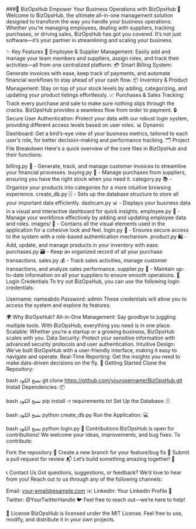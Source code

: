 ###🚀 BizOpsHub
Empower Your Business Operations with BizOpsHub 🌟
Welcome to BizOpsHub, the ultimate all-in-one management solution designed to transform the way you handle your business operations. Whether you’re managing employees, dealing with suppliers, tracking purchases, or driving sales, BizOpsHub has got you covered. It’s not just software—it’s your partner in streamlining and scaling your business.

✨ Key Features
👥 Employee & Supplier Management: Easily add and manage your team members and suppliers, assign roles, and track their activities—all from one centralized platform.
💳 Smart Billing System: Generate invoices with ease, keep track of payments, and automate financial workflows to stay ahead of your cash flow.
📦 Inventory & Product Management: Stay on top of your stock levels by adding, categorizing, and updating your product listings effortlessly.
📈 Purchases & Sales Tracking: Track every purchase and sale to make sure nothing slips through the cracks. BizOpsHub provides a seamless flow from order to payment.
🔒 Secure User Authentication: Protect your data with our robust login system, providing different access levels based on user roles.
📊 Dynamic Dashboard: Get a bird’s-eye view of your business metrics, tailored to each user’s role, for better decision-making and performance tracking.
🗂 Project File Breakdown
Here's a quick overview of the core files in BizOpsHub and their functions:

billing.py 🧾 - Generate, track, and manage customer invoices to streamline your financial processes.
buying.py 🛒 - Manage purchases from suppliers, ensuring you have the right stock when you need it.
category.py 📚 - Organize your products into categories for a more intuitive browsing experience.
create_db.py 🗄 - Sets up the database structure to store all your important data efficiently.
dashcam.py 📊 - Displays your business data in a visual and interactive dashboard for quick insights.
employee.py 👥 - Manage your workforce effectively by adding and updating employee data and roles.
images/ 📸 - Contains all the visual elements used in the application for a cohesive look and feel.
login.py 🔐 - Ensures secure access to the system with a role-based authentication mechanism.
product.py 🛍️ - Add, update, and manage products in your inventory with ease.
purchases.py 🗃️ - Keep an organized record of all your purchase transactions.
sales.py 💰 - Track sales activities, manage customer transactions, and analyze sales performance.
supplier.py 🚚 - Maintain up-to-date information on all your suppliers to ensure smooth operations.
🔐 Login Credentials
To try out BizOpsHub, you can use the following login credentials:

Username: nameabdo
Password: admin
These credentials will allow you to access the system and explore its features.

🌍 Why BizOpsHub?
All-in-One Management: Say goodbye to juggling multiple tools. With BizOpsHub, everything you need is in one place.
Scalable: Whether you’re a startup or a growing business, BizOpsHub scales with you.
Data Security: Protect your sensitive information with advanced security protocols and user authentication.
Intuitive Design: We’ve built BizOpsHub with a user-friendly interface, making it easy to navigate and operate.
Real-Time Reporting: Get the insights you need to make data-driven decisions on the fly.
🚀 Getting Started
Clone the Repository:

bash
نسخ الكود
git clone https://github.com/yourusername/BizOpsHub.git
Install Dependencies: 📦

bash
نسخ الكود
pip install -r requirements.txt
Set Up the Database: 🗄️

bash
نسخ الكود
python create_db.py
Run the Application: 💻

bash
نسخ الكود
python login.py
🤝 Contributions
BizOpsHub is open for contributions! We welcome your ideas, improvements, and bug fixes. To contribute:

Fork the repository 🍴
Create a new branch for your feature/bug fix 🌿
Submit a pull request for review 📬
Let’s build something amazing together! 🚀

📞 Contact Us
Got questions, suggestions, or feedback? We’d love to hear from you! Reach out to us through any of the following channels:

Email: your-email@example.com ✉️
LinkedIn: Your LinkedIn Profile 🔗
Twitter: @YourTwitterHandle 🐦
Feel free to reach out—we’re here to help!

📝 License
BizOpsHub is licensed under the MIT License. Feel free to use, modify, and distribute it in your own projects.
